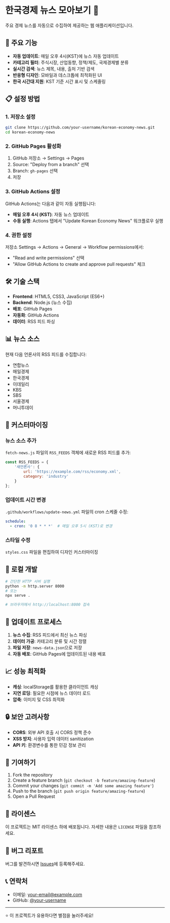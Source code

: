 # 한국경제 뉴스 모아보기 📰

주요 경제 뉴스를 자동으로 수집하여 제공하는 웹 애플리케이션입니다.

## 🚀 주요 기능

- **자동 업데이트**: 매일 오후 4시(KST)에 뉴스 자동 업데이트
- **카테고리 필터**: 주식시장, 산업동향, 정책/제도, 국제경제별 분류
- **실시간 검색**: 뉴스 제목, 내용, 출처 기반 검색
- **반응형 디자인**: 모바일과 데스크톱에 최적화된 UI
- **한국 시간대 지원**: KST 기준 시간 표시 및 스케줄링

## 📋 설정 방법

### 1. 저장소 설정

```bash
git clone https://github.com/your-username/korean-economy-news.git
cd korean-economy-news
```

### 2. GitHub Pages 활성화

1. GitHub 저장소 → Settings → Pages
2. Source: "Deploy from a branch" 선택
3. Branch: `gh-pages` 선택
4. 저장

### 3. GitHub Actions 설정

GitHub Actions는 다음과 같이 자동 실행됩니다:

- **매일 오후 4시 (KST)**: 자동 뉴스 업데이트
- **수동 실행**: Actions 탭에서 "Update Korean Economy News" 워크플로우 실행

### 4. 권한 설정

저장소 Settings → Actions → General → Workflow permissions에서:
- "Read and write permissions" 선택
- "Allow GitHub Actions to create and approve pull requests" 체크

## 🛠️ 기술 스택

- **Frontend**: HTML5, CSS3, JavaScript (ES6+)
- **Backend**: Node.js (뉴스 수집)
- **배포**: GitHub Pages
- **자동화**: GitHub Actions
- **데이터**: RSS 피드 파싱

## 📊 뉴스 소스

현재 다음 언론사의 RSS 피드를 수집합니다:

- 연합뉴스
- 매일경제
- 한국경제
- 이데일리
- KBS
- SBS
- 서울경제
- 머니투데이

## 🔧 커스터마이징

### 뉴스 소스 추가

`fetch-news.js` 파일의 `RSS_FEEDS` 객체에 새로운 RSS 피드를 추가:

```javascript
const RSS_FEEDS = {
    '새언론사': {
        url: 'https://example.com/rss/economy.xml',
        category: 'industry'
    }
};
```

### 업데이트 시간 변경

`.github/workflows/update-news.yml` 파일의 cron 스케줄 수정:

```yaml
schedule:
  - cron: '0 8 * * *'  # 매일 오후 5시 (KST)로 변경
```

### 스타일 수정

`styles.css` 파일을 편집하여 디자인 커스터마이징

## 📱 로컬 개발

```bash
# 간단한 HTTP 서버 실행
python -m http.server 8000
# 또는
npx serve .

# 브라우저에서 http://localhost:8000 접속
```

## 🔄 업데이트 프로세스

1. **뉴스 수집**: RSS 피드에서 최신 뉴스 파싱
2. **데이터 가공**: 카테고리 분류 및 시간 정렬
3. **파일 저장**: `news-data.json`으로 저장
4. **자동 배포**: GitHub Pages에 업데이트된 내용 배포

## 📈 성능 최적화

- **캐싱**: localStorage를 활용한 클라이언트 캐싱
- **지연 로딩**: 필요한 시점에 뉴스 데이터 로드
- **압축**: 이미지 및 CSS 최적화

## 🔒 보안 고려사항

- **CORS**: 외부 API 호출 시 CORS 정책 준수
- **XSS 방지**: 사용자 입력 데이터 sanitization
- **API 키**: 환경변수를 통한 민감 정보 관리

## 🤝 기여하기

1. Fork the repository
2. Create a feature branch (`git checkout -b feature/amazing-feature`)
3. Commit your changes (`git commit -m 'Add some amazing feature'`)
4. Push to the branch (`git push origin feature/amazing-feature`)
5. Open a Pull Request

## 📄 라이센스

이 프로젝트는 MIT 라이센스 하에 배포됩니다. 자세한 내용은 `LICENSE` 파일을 참조하세요.

## 🐛 버그 리포트

버그를 발견하시면 [Issues](https://github.com/your-username/korean-economy-news/issues)에 등록해주세요.

## 📞 연락처

- 이메일: your-email@example.com
- GitHub: [@your-username](https://github.com/your-username)

---

⭐ 이 프로젝트가 유용하다면 별점을 눌러주세요! 